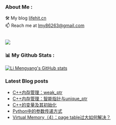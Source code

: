 ### About Me : 

🛠 My blog <a href="https://lifehit.cn/">lifehit.cn</a><br>
📫 Reach me at <a href="mailto:lmy86263@gmail.com">lmy86263@gmail.com</a><br><br>

<p><img src="https://gpvc.arturio.dev/limeya"><p>

### 📊 My Github Stats :
[![Li Mengyang's GitHub stats](https://github-readme-stats.vercel.app/api?username=limeya&show_icons=true&theme=dracula)](https://github.com/limeya/limeya)

### Latest Blog posts
<!-- BLOG-POST-LIST:START -->
- [C++内存管理：weak_ptr](https://limeya.github.io/2022/11/13/bian-cheng-zhi-dao/c-nei-cun-guan-li-weak-ptr/)
- [C++内存管理：智能指针与unique_ptr](https://limeya.github.io/2022/11/12/bian-cheng-zhi-dao/c-nei-cun-guan-li-zhi-neng-zhi-zhen-yu-unique-ptr/)
- [C++的变量及其初始化](https://limeya.github.io/2022/11/09/bian-cheng-zhi-dao/c-de-bian-liang-ji-qi-chu-shi-hua/)
- [Python中的参数传递方式](https://limeya.github.io/2022/11/06/bian-cheng-zhi-dao/python-zhong-de-can-shu-chuan-di-fang-shi/)
- [Virtual Memory（4）：page table过大如何解决？](https://limeya.github.io/2022/11/06/ji-suan-ji-ji-chu/virtual-memory-4-page-table-guo-da-ru-he-jie-jue/)
<!-- BLOG-POST-LIST:END -->

